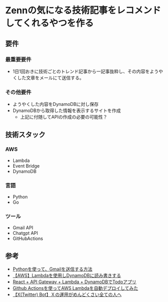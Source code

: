 # Zennの気になる技術記事をレコメンドしてくれるやつを作る

## 要件

### 最重要要件
- 1日1回おきに技術ごとのトレンド記事から一記事抜粋し、その内容をようやくした文章をメールにて送信する。

### その他要件
- ようやくした内容をDynamoDBに対し保存
- DynamoDBから取得した情報を表示するサイトを作成
  - 上記に付随してAPIの作成の必要の可能性？

## 技術スタック

### AWS
- Lambda
- Event Bridge
- DynamoDB

### 言語
- Python
- Go

### ツール
- Gmail API
- Chatgpt API
- GitHubActions


## 参考
- [Pythonを使って、Gmailを送信する方法](https://note.com/noa813/n/nde0116fcb03f)
- [【AWS】Lambdaを使用しDynamoDBに読み書きする](https://zenn.dev/enumura/articles/71d88d98bc7052)
- [React + API Gateway + Lambda + DynamoDBでTodoアプリ](https://qiita.com/chain792/items/97d5dfd5a1b40ac63e05)
- [Github Actionsを使ってAWS Lambdaを自動デプロイしてみた](https://qiita.com/hasesho/items/c5100eeb3393b412d816)
- [【X(Twitter) Bot】Ｘの運用がめんどくさい全ての人へ](https://zenn.dev/enterrocken/articles/e6ae6ddcc121d8)
